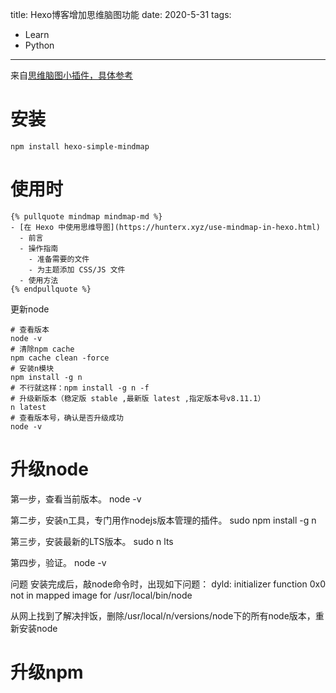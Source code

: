 title: Hexo博客增加思维脑图功能
date: 2020-5-31
tags:
- Learn
- Python
---


来自[思维脑图小插件，具体参考](https://github.com/HunterXuan/hexo-simple-mindmap)

# 安装
`npm install hexo-simple-mindmap`

# 使用时
```
{% pullquote mindmap mindmap-md %}
- [在 Hexo 中使用思维导图](https://hunterx.xyz/use-mindmap-in-hexo.html)
  - 前言
  - 操作指南
    - 准备需要的文件
    - 为主题添加 CSS/JS 文件
  - 使用方法
{% endpullquote %}
```


更新node
```
# 查看版本
node -v 
# 清除npm cache
npm cache clean -force
# 安装n模块
npm install -g n 
# 不行就这样：npm install -g n -f
# 升级新版本（稳定版 stable ,最新版 latest ,指定版本号v8.11.1）
n latest
# 查看版本号，确认是否升级成功
node -v 
```





# 升级node
第一步，查看当前版本。
node -v

第二步，安装n工具，专门用作nodejs版本管理的插件。
sudo npm install -g n

第三步，安装最新的LTS版本。
sudo n lts

第四步，验证。
node -v

问题
安装完成后，敲node命令时，出现如下问题：
dyld: initializer function 0x0 not in mapped image for /usr/local/bin/node

从网上找到了解决拌饭，删除/usr/local/n/versions/node下的所有node版本，重新安装node


# 升级npm




